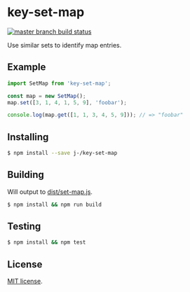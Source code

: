 # key-set-map

[![master branch build status][build-icon]][build-link]

Use similar sets to identify map entries.

## Example

```js
import SetMap from 'key-set-map';

const map = new SetMap();
map.set([3, 1, 4, 1, 5, 9], 'foobar');

console.log(map.get([1, 1, 3, 4, 5, 9])); // => "foobar"
```

## Installing

```sh
$ npm install --save j-/key-set-map
```

## Building

Will output to [dist/set-map.js](dist/set-map.js).

```sh
$ npm install && npm run build
```

## Testing

```sh
$ npm install && npm test
```

## License

[MIT license](LICENSE).

[build-icon]: https://travis-ci.org/j-/set-map.svg?branch=master
[build-link]: https://travis-ci.org/j-/set-map
